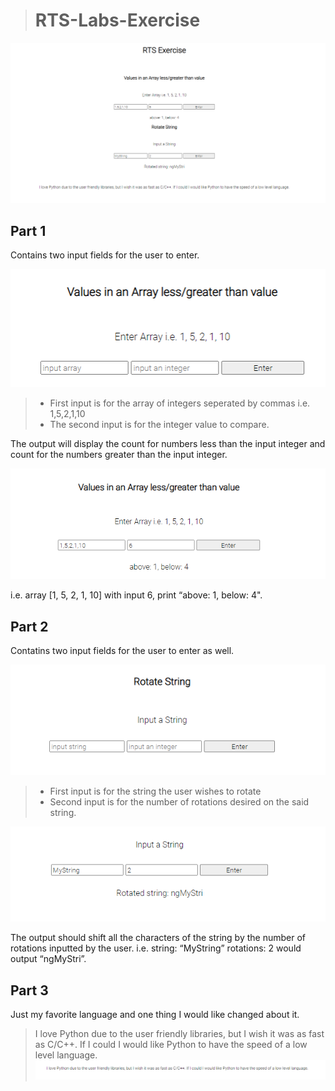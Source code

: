 ># RTS-Labs-Exercise

![](images/rts0.png)

## Part 1

Contains two input fields for the user to enter.

![](images/rts1.png)

>- First input is for the array of integers seperated by commas i.e. 1,5,2,1,10
>- The second input is for the integer value to compare.

The output will display the count for numbers less than the input integer and count for the numbers greater than the input integer.  

![](images/rts2.png)

i.e. array [1, 5, 2, 1, 10] with input 6, print “above: 1, below: 4".


## Part 2

Contatins two input fields for the user to enter as well.

![](images/rts3.png)

>- First input is for the string the user wishes to rotate
>- Second input is for the number of rotations desired on the said string.

![](images/rts4.png)

The output should shift all the characters of the string by the number of rotations inputted by the user. i.e. string: “MyString” rotations: 2 would output “ngMyStri”.


## Part 3

Just my favorite language and one thing I would like changed about it.
>I love Python due to the user friendly libraries, but I wish it was as fast as C/C++. If I could I would like Python to have 
    the speed of a low level language.
![](images/rts5.png)
